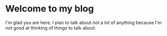 # Welcome to my blog

I'm glad you are here. I plan to talk about not a lot of anything because I'm not good at thinking of things to talk about. 

